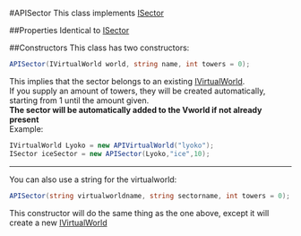 #APISector
This class implements [ISector](./Interfaces/ISector.md)

##Properties
Identical to [ISector](./Interfaces/ISector.md)

##Constructors
This class has two constructors:

```csharp
APISector(IVirtualWorld world, string name, int towers = 0);
```
This implies that the sector belongs to an existing [IVirtualWorld](./Interfaces/IVirtualWorld.md).  
If you supply an amount of towers, they will be created automatically,
starting from 1 until the amount given.  
**The sector will be automatically added to the Vworld if not already present**  
Example:
```csharp
IVirtualWorld Lyoko = new APIVirtualWorld("lyoko");
ISector iceSector = new APISector(Lyoko,"ice",10);
```
***
You can also use a string for the virtualworld:
```csharp
APISector(string virtualworldname, string sectorname, int towers = 0);
```
This constructor will do the same thing as the one above, except it will create a new [IVirtualWorld](./Interfaces/IVirtualWorld.md)
